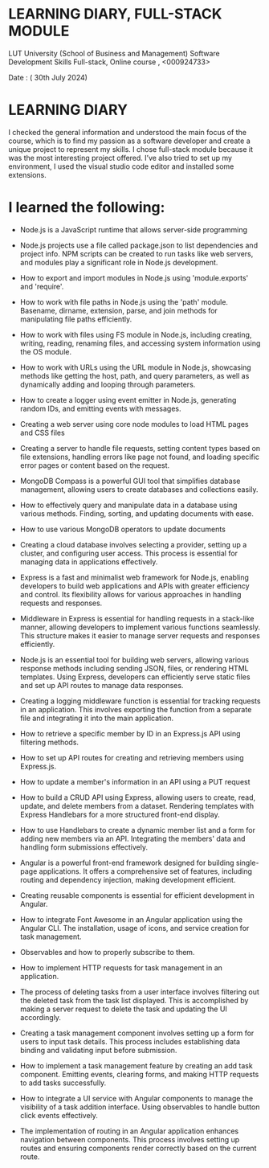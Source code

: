 # LEARNING DIARY, FULL-STACK MODULE
LUT University (School of Business and Management) Software Development Skills Full-stack, Online course , <000924733>

Date : ( 30th July 2024)

# LEARNING DIARY
I checked the general information and understood the main focus of the course, which is to find my passion as a software developer and create a unique project to represent my skills. I chose full-stack module because it was the most interesting project offered. I’ve also tried to set up my environment, I used the visual studio code editor and installed some extensions. 

# I learned the following:
* Node.js is a JavaScript runtime that allows server-side programming
* Node.js projects use a file called package.json to list dependencies and project info. NPM scripts can be created to run tasks like web servers, and modules play a significant role in Node.js development.
* How to export and import modules in Node.js using 'module.exports' and 'require'. 
* How to work with file paths in Node.js using the 'path' module. Basename, dirname, extension, parse, and join methods for manipulating file paths efficiently.
* How to work with files using FS module in Node.js, including creating, writing, reading, renaming files, and accessing system information using the OS module.
* How to work with URLs using the URL module in Node.js, showcasing methods like getting the host, path, and query parameters, as well as dynamically adding and looping through parameters.
* How to create a logger using event emitter in Node.js, generating random IDs, and emitting events with messages. 
* Creating a web server using core node modules to load HTML pages and CSS files
* Creating a server to handle file requests, setting content types based on file extensions, handling errors like page not found, and loading specific error pages or content based on the request.

* MongoDB Compass is a powerful GUI tool that simplifies database management, allowing users to create databases and collections easily. 
* How to effectively query and manipulate data in a database using various methods. Finding, sorting, and updating documents with ease.
* How to use various MongoDB operators to update documents
* Creating a cloud database involves selecting a provider, setting up a cluster, and configuring user access. This process is essential for managing data in applications effectively.

* Express is a fast and minimalist web framework for Node.js, enabling developers to build web applications and APIs with greater efficiency and control. Its flexibility allows for various approaches in handling requests and responses.
* Middleware in Express is essential for handling requests in a stack-like manner, allowing developers to implement various functions seamlessly. This structure makes it easier to manage server requests and responses efficiently.
* Node.js is an essential tool for building web servers, allowing various response methods including sending JSON, files, or rendering HTML templates. Using Express, developers can efficiently serve static files and set up API routes to manage data responses.
* Creating a logging middleware function is essential for tracking requests in an application. This involves exporting the function from a separate file and integrating it into the main application.
* How to retrieve a specific member by ID in an Express.js API using filtering methods. 
* How to set up API routes for creating and retrieving members using Express.js. 
* How to update a member's information in an API using a PUT request
* How to build a CRUD API using Express, allowing users to create, read, update, and delete members from a dataset. Rendering templates with Express Handlebars for a more structured front-end display.
* How to use Handlebars to create a dynamic member list and a form for adding new members via an API. Integrating the members' data and handling form submissions effectively.

* Angular is a powerful front-end framework designed for building single-page applications. It offers a comprehensive set of features, including routing and dependency injection, making development efficient.
* Creating reusable components is essential for efficient development in Angular. 
* How to integrate Font Awesome in an Angular application using the Angular CLI. The installation, usage of icons, and service creation for task management.
* Observables and how to properly subscribe to them.
* How to implement HTTP requests for task management in an application. 
* The process of deleting tasks from a user interface involves filtering out the deleted task from the task list displayed. This is accomplished by making a server request to delete the task and updating the UI accordingly.
* Creating a task management component involves setting up a form for users to input task details. This process includes establishing data binding and validating input before submission.
* How to implement a task management feature by creating an add task component. Emitting events, clearing forms, and making HTTP requests to add tasks successfully.
* How to integrate a UI service with Angular components to manage the visibility of a task addition interface. Using observables to handle button click events effectively.
* The implementation of routing in an Angular application enhances navigation between components. This process involves setting up routes and ensuring components render correctly based on the current route.


